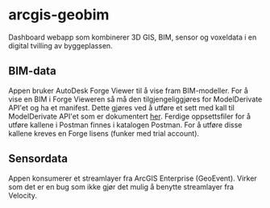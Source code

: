# arcgis-geobim
Dashboard webapp som kombinerer 3D GIS, BIM, sensor og voxeldata i en digital tvilling av byggeplassen. 
 
## BIM-data
Appen bruker AutoDesk Forge Viewer til å vise fram BIM-modeller. For å vise en BIM i Forge Vieweren så må den tilgjengeliggjøres for ModelDerivate API'et og ha et manifest. Dette gjøres ved å utføre et sett med kall til ModelDerivate API'et som er dokumentert [her](https://github.com/Autodesk-Forge/forge-tutorial-postman/tree/master/ModelDerivative_07). Ferdige oppsettsfiler for å utføre kallene i Postman finnes i katalogen Postman. For å utføre disse kallene kreves en Forge lisens (funker med trial account). 

## Sensordata
Appen konsumerer et streamlayer fra ArcGIS Enterprise (GeoEvent). Virker som det er en bug som ikke gjør det mulig å benytte streamlayer fra Velocity. 
